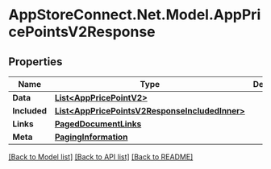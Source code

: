 # AppStoreConnect.Net.Model.AppPricePointsV2Response

## Properties

Name | Type | Description | Notes
------------ | ------------- | ------------- | -------------
**Data** | [**List&lt;AppPricePointV2&gt;**](AppPricePointV2.md) |  | 
**Included** | [**List&lt;AppPricePointsV2ResponseIncludedInner&gt;**](AppPricePointsV2ResponseIncludedInner.md) |  | [optional] 
**Links** | [**PagedDocumentLinks**](PagedDocumentLinks.md) |  | 
**Meta** | [**PagingInformation**](PagingInformation.md) |  | [optional] 

[[Back to Model list]](../README.md#documentation-for-models) [[Back to API list]](../README.md#documentation-for-api-endpoints) [[Back to README]](../README.md)

